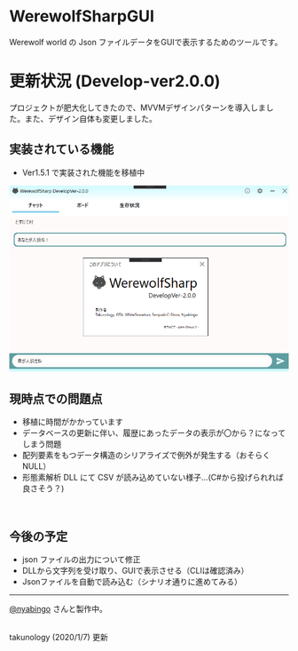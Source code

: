 # WerewolfSharpGUI
Werewolf world の Json ファイルデータをGUIで表示するためのツールです。

# 更新状況 (Develop-ver2.0.0)
プロジェクトが肥大化してきたので、MVVMデザインパターンを導入しました。また、デザイン自体も変更しました。</br>

## 実装されている機能

- Ver1.5.1 で実装された機能を移植中

![s](Images/ver2.png)


## 現時点での問題点

- 移植に時間がかかっています
- データベースの更新に伴い、履歴にあったデータの表示が〇から？になってしまう問題
- 配列要素をもつデータ構造のシリアライズで例外が発生する（おそらくNULL）
- 形態素解析 DLL にて CSV が読み込めていない様子...(C#から投げられれば良さそう？)

<br/>

## 今後の予定
- json ファイルの出力について修正
- DLLから文字列を受け取り、GUIで表示させる（CLIは確認済み）
- Jsonファイルを自動で読み込む（シナリオ通りに進めてみる）


<hr>

[@nyabingo](https://github.com/nyabingo) さんと製作中。

</br>
takunology (2020/1/7) 更新